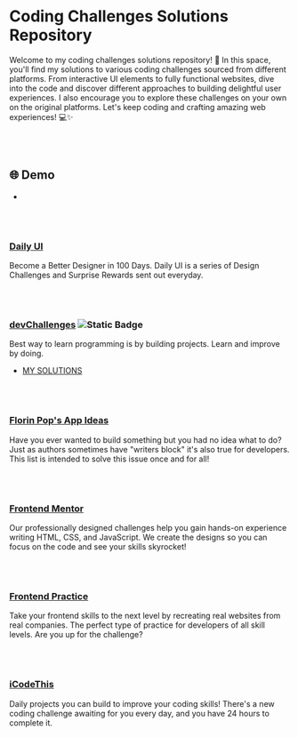 # Coding Challenges Solutions Repository

Welcome to my coding challenges solutions repository! 🚀 In this space, you'll find my solutions to various coding challenges sourced from different platforms. From interactive UI elements to fully functional websites, dive into the code and discover different approaches to building delightful user experiences. I also encourage you to explore these challenges on your own on the original platforms. Let's keep coding and crafting amazing web experiences! 💻✨

<br><br>


## :globe_with_meridians: Demo
-


<br><br>


### [Daily UI](https://www.dailyui.co/)
Become a Better Designer in 100 Days. Daily UI is a series of Design Challenges and Surprise Rewards sent out everyday.


<br><br>


### [devChallenges](https://devchallenges.io/) ![Static Badge](https://img.shields.io/badge/in%20progress-DAB225)
Best way to learn programming is by building projects. Learn and improve by doing.

* [MY SOLUTIONS](https://github.com/carla-ng/coding-challenges/tree/main/devchallenges)


<br><br>


### [Florin Pop's App Ideas](https://github.com/florinpop17/app-ideas)
Have you ever wanted to build something but you had no idea what to do? Just as authors sometimes have "writers block" it's also true for developers. This list is intended to solve this issue once and for all!


<br><br>


### [Frontend Mentor](https://www.frontendmentor.io/)
 Our professionally designed challenges help you gain hands-on experience writing HTML, CSS, and JavaScript. We create the designs so you can focus on the code and see your skills skyrocket!


<br><br>


### [Frontend Practice](https://www.frontendpractice.com/)
Take your frontend skills to the next level by recreating real websites from real companies. The perfect type of practice for developers of all skill levels. Are you up for the challenge?


<br><br>


### [iCodeThis](https://icodethis.com/)
Daily projects you can build to improve your coding skills! There's a new coding challenge awaiting for you every day, and you have 24 hours to complete it.


<br><br>
